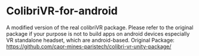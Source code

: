 # ColibriVR-for-android
A modified version of the real colibriVR package. Please refer to the original package if your purpose is not to build apps on android devices especially VR standalone headset, which are android-based.
Original Package: https://github.com/caor-mines-paristech/colibri-vr-unity-package/

